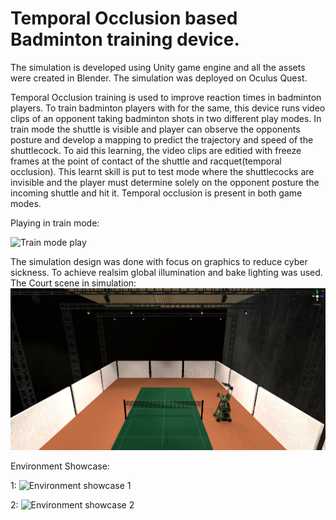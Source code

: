 # Temporal Occlusion based Badminton training device.

The simulation is developed using Unity game engine and all the assets were created in Blender. The simulation was deployed on Oculus Quest.

Temporal Occlusion training is used to improve reaction times in badminton players. To train badminton players with for the same, this device runs video clips of an opponent taking badminton shots in two different play modes. In train mode the shuttle is visible and player can observe the opponents posture and develop a mapping to predict the trajectory and speed of the shuttlecock. To aid this learning, the video clips are editied with freeze frames at the point of contact of the shuttle and racquet(temporal occlusion). This learnt skill is put to test mode where the shuttlecocks are invisible and the player must determine solely on the opponent posture the incoming shuttle and hit it. Temporal occlusion is present in both game modes.

Playing in train mode:










![Train mode play](train_mode_play.gif)



The simulation design was done with focus on graphics to reduce cyber sickness. To achieve realsim global illumination and bake lighting was used.
The Court scene in simulation:
![court scene](Court_Scene.png)










Environment Showcase:












1:  ![Environment showcase 1](envshowcase1.gif)


2:  ![Environment showcase 2](envshowcase2.gif)
